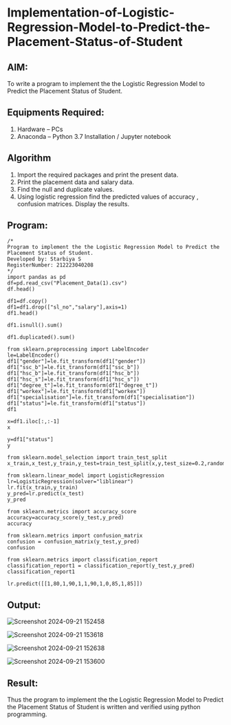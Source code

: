 # Implementation-of-Logistic-Regression-Model-to-Predict-the-Placement-Status-of-Student

## AIM:
To write a program to implement the the Logistic Regression Model to Predict the Placement Status of Student.

## Equipments Required:
1. Hardware – PCs
2. Anaconda – Python 3.7 Installation / Jupyter notebook

## Algorithm
1. Import the required packages and print the present data.
2. Print the placement data and salary data.  
3. Find the null and duplicate values.
4. Using logistic regression find the predicted values of accuracy , confusion matrices. Display the results.

## Program:
```
/*
Program to implement the the Logistic Regression Model to Predict the Placement Status of Student.
Developed by: Starbiya S
RegisterNumber: 212223040208
*/
import pandas as pd
df=pd.read_csv("Placement_Data(1).csv")
df.head()

df1=df.copy()
df1=df1.drop(["sl_no","salary"],axis=1)
df1.head()

df1.isnull().sum()

df1.duplicated().sum()

from sklearn.preprocessing import LabelEncoder
le=LabelEncoder()
df1["gender"]=le.fit_transform(df1["gender"])
df1["ssc_b"]=le.fit_transform(df1["ssc_b"])
df1["hsc_b"]=le.fit_transform(df1["hsc_b"])
df1["hsc_s"]=le.fit_transform(df1["hsc_s"])
df1["degree_t"]=le.fit_transform(df1["degree_t"])
df1["workex"]=le.fit_transform(df1["workex"])
df1["specialisation"]=le.fit_transform(df1["specialisation"])
df1["status"]=le.fit_transform(df1["status"])
df1

x=df1.iloc[:,:-1]
x

y=df1["status"]
y

from sklearn.model_selection import train_test_split
x_train,x_test,y_train,y_test=train_test_split(x,y,test_size=0.2,random_state=0)

from sklearn.linear_model import LogisticRegression
lr=LogisticRegression(solver="liblinear")
lr.fit(x_train,y_train)
y_pred=lr.predict(x_test)
y_pred

from sklearn.metrics import accuracy_score
accuracy=accuracy_score(y_test,y_pred)
accuracy

from sklearn.metrics import confusion_matrix
confusion = confusion_matrix(y_test,y_pred)
confusion

from sklearn.metrics import classification_report
classification_report1 = classification_report(y_test,y_pred)
classification_report1

lr.predict([[1,80,1,90,1,1,90,1,0,85,1,85]])
```

## Output:


![Screenshot 2024-09-21 152458](https://github.com/user-attachments/assets/72ce25ff-f782-4f62-98ef-432dcbf6bb51)



![Screenshot 2024-09-21 153618](https://github.com/user-attachments/assets/fc6c713a-21d8-40d9-ac46-f6a7246ceba1)



![Screenshot 2024-09-21 152638](https://github.com/user-attachments/assets/6279adf2-644b-4b4d-b317-aba188297280)


![Screenshot 2024-09-21 153600](https://github.com/user-attachments/assets/88433c27-4e40-4f6b-9b7e-54431cbe6c93)



## Result:
Thus the program to implement the the Logistic Regression Model to Predict the Placement Status of Student is written and verified using python programming.
